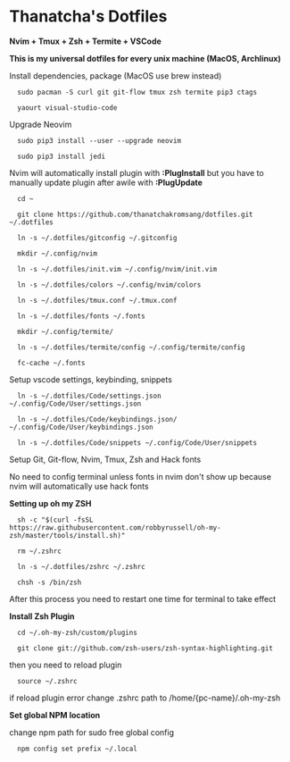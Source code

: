 # Thanatcha's Dotfiles

__Nvim + Tmux + Zsh + Termite + VSCode__

__This is my universal dotfiles for every unix machine (MacOS, Archlinux)__

Install dependencies, package (MacOS use brew instead)

```
  sudo pacman -S curl git git-flow tmux zsh termite pip3 ctags
  
  yaourt visual-studio-code
```
Upgrade Neovim
```
  sudo pip3 install --user --upgrade neovim
  
  sudo pip3 install jedi
```

Nvim will automatically install plugin with __:PlugInstall__ but you have to manually update plugin after awile with __:PlugUpdate__

```
  cd ~

  git clone https://github.com/thanatchakromsang/dotfiles.git ~/.dotfiles

  ln -s ~/.dotfiles/gitconfig ~/.gitconfig

  mkdir ~/.config/nvim

  ln -s ~/.dotfiles/init.vim ~/.config/nvim/init.vim

  ln -s ~/.dotfiles/colors ~/.config/nvim/colors

  ln -s ~/.dotfiles/tmux.conf ~/.tmux.conf

  ln -s ~/.dotfiles/fonts ~/.fonts

  mkdir ~/.config/termite/

  ln -s ~/.dotfiles/termite/config ~/.config/termite/config

  fc-cache ~/.fonts
```
Setup vscode settings, keybinding, snippets

```
  ln -s ~/.dotfiles/Code/settings.json ~/.config/Code/User/settings.json

  ln -s ~/.dotfiles/Code/keybindings.json/ ~/.config/Code/User/keybindings.json

  ln -s ~/.dotfiles/Code/snippets ~/.config/Code/User/snippets

```

Setup Git, Git-flow, Nvim, Tmux, Zsh and Hack fonts

No need to config terminal unless fonts in nvim don't show up because nvim will automatically use hack fonts

__Setting up oh my ZSH__

```
  sh -c "$(curl -fsSL https://raw.githubusercontent.com/robbyrussell/oh-my-zsh/master/tools/install.sh)"

  rm ~/.zshrc

  ln -s ~/.dotfiles/zshrc ~/.zshrc

  chsh -s /bin/zsh
```

After this process you need to restart one time for terminal to take effect

__Install Zsh Plugin__

```
  cd ~/.oh-my-zsh/custom/plugins

  git clone git://github.com/zsh-users/zsh-syntax-highlighting.git
```

then you need to reload plugin

```
  source ~/.zshrc
```
if reload plugin error change .zshrc path to /home/{pc-name}/.oh-my-zsh

__Set global NPM location__

change npm path for sudo free global config

```
  npm config set prefix ~/.local
```
